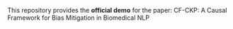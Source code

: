 This repository provides the **official demo** for the paper:
CF-CKP: A Causal Framework for Bias Mitigation in Biomedical NLP
